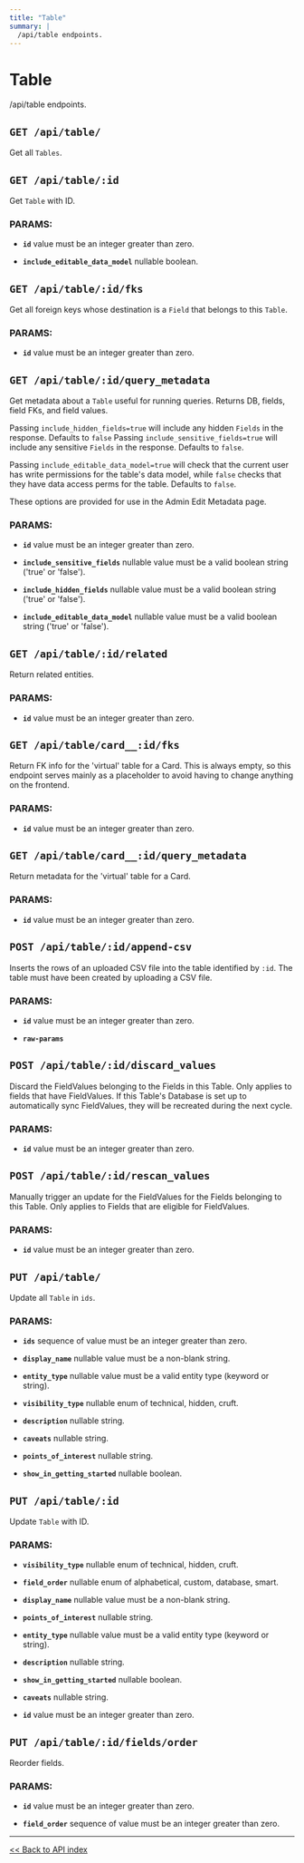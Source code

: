 ```yaml
---
title: "Table"
summary: |
  /api/table endpoints.
---
```


# Table

/api/table endpoints.

## `GET /api/table/`

Get all `Tables`.

## `GET /api/table/:id`

Get `Table` with ID.

### PARAMS:

-  **`id`** value must be an integer greater than zero.

-  **`include_editable_data_model`** nullable boolean.

## `GET /api/table/:id/fks`

Get all foreign keys whose destination is a `Field` that belongs to this `Table`.

### PARAMS:

-  **`id`** value must be an integer greater than zero.

## `GET /api/table/:id/query_metadata`

Get metadata about a `Table` useful for running queries.
   Returns DB, fields, field FKs, and field values.

  Passing `include_hidden_fields=true` will include any hidden `Fields` in the response. Defaults to `false`
  Passing `include_sensitive_fields=true` will include any sensitive `Fields` in the response. Defaults to `false`.

  Passing `include_editable_data_model=true` will check that the current user has write permissions for the table's
  data model, while `false` checks that they have data access perms for the table. Defaults to `false`.

  These options are provided for use in the Admin Edit Metadata page.

### PARAMS:

-  **`id`** value must be an integer greater than zero.

-  **`include_sensitive_fields`** nullable value must be a valid boolean string ('true' or 'false').

-  **`include_hidden_fields`** nullable value must be a valid boolean string ('true' or 'false').

-  **`include_editable_data_model`** nullable value must be a valid boolean string ('true' or 'false').

## `GET /api/table/:id/related`

Return related entities.

### PARAMS:

-  **`id`** value must be an integer greater than zero.

## `GET /api/table/card__:id/fks`

Return FK info for the 'virtual' table for a Card. This is always empty, so this endpoint
   serves mainly as a placeholder to avoid having to change anything on the frontend.

### PARAMS:

-  **`id`** value must be an integer greater than zero.

## `GET /api/table/card__:id/query_metadata`

Return metadata for the 'virtual' table for a Card.

### PARAMS:

-  **`id`** value must be an integer greater than zero.

## `POST /api/table/:id/append-csv`

Inserts the rows of an uploaded CSV file into the table identified by `:id`. The table must have been created by uploading a CSV file.

### PARAMS:

-  **`id`** value must be an integer greater than zero.

-  **`raw-params`**

## `POST /api/table/:id/discard_values`

Discard the FieldValues belonging to the Fields in this Table. Only applies to fields that have FieldValues. If
   this Table's Database is set up to automatically sync FieldValues, they will be recreated during the next cycle.

### PARAMS:

-  **`id`** value must be an integer greater than zero.

## `POST /api/table/:id/rescan_values`

Manually trigger an update for the FieldValues for the Fields belonging to this Table. Only applies to Fields that
   are eligible for FieldValues.

### PARAMS:

-  **`id`** value must be an integer greater than zero.

## `PUT /api/table/`

Update all `Table` in `ids`.

### PARAMS:

-  **`ids`** sequence of value must be an integer greater than zero.

-  **`display_name`** nullable value must be a non-blank string.

-  **`entity_type`** nullable value must be a valid entity type (keyword or string).

-  **`visibility_type`** nullable enum of technical, hidden, cruft.

-  **`description`** nullable string.

-  **`caveats`** nullable string.

-  **`points_of_interest`** nullable string.

-  **`show_in_getting_started`** nullable boolean.

## `PUT /api/table/:id`

Update `Table` with ID.

### PARAMS:

-  **`visibility_type`** nullable enum of technical, hidden, cruft.

-  **`field_order`** nullable enum of alphabetical, custom, database, smart.

-  **`display_name`** nullable value must be a non-blank string.

-  **`points_of_interest`** nullable string.

-  **`entity_type`** nullable value must be a valid entity type (keyword or string).

-  **`description`** nullable string.

-  **`show_in_getting_started`** nullable boolean.

-  **`caveats`** nullable string.

-  **`id`** value must be an integer greater than zero.

## `PUT /api/table/:id/fields/order`

Reorder fields.

### PARAMS:

-  **`id`** value must be an integer greater than zero.

-  **`field_order`** sequence of value must be an integer greater than zero.

---

[<< Back to API index](../api-documentation.md)